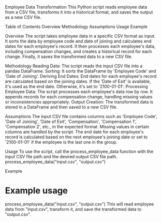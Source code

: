 Employee Data Transformation
This Python script reads employee data from a CSV file, transforms it into a historical format, and saves the output as a new CSV file.

Table of Contents
Overview
Methodology
Assumptions
Usage
Example

Overview
The script takes employee data in a specific CSV format as input. It sorts the data by employee code and date of joining and calculates end dates for each employee's record. It then processes each employee's data, including compensation changes, and creates a historical record for each change. Finally, it saves the transformed data to a new CSV file.

Methodology
Reading Data: The script reads the input CSV file into a pandas DataFrame.
Sorting: It sorts the DataFrame by 'Employee Code' and 'Date of Joining'.
Deriving End Dates: End dates for each employee's record are calculated based on the joining dates. If the 'Date of Exit' is available, it's used as the end date. Otherwise, it's set to '2100-01-01'.
Processing Employee Data: The script processes each employee's data row by row. It appends records for each compensation change, handling missing values or inconsistencies appropriately.
Output Creation: The transformed data is stored in a DataFrame and then saved to a new CSV file.

Assumptions
The input CSV file contains columns such as 'Employee Code', 'Date of Joining', 'Date of Exit', 'Compensation', 'Compensation 1', 'Compensation 2', etc., in the expected format.
Missing values in certain columns are handled by the script.
The end date for each employee's record is calculated based on the next employee's joining date or set to '2100-01-01' if the employee is the last one in the group.

Usage
To use the script, call the process_employee_data function with the input CSV file path and the desired output CSV file path.
process_employee_data("input.csv", "output.csv")

Example
# Example usage
process_employee_data("input.csv", "output.csv")
This will read employee data from "input.csv", transform it, and save the transformed data to "output.csv".
